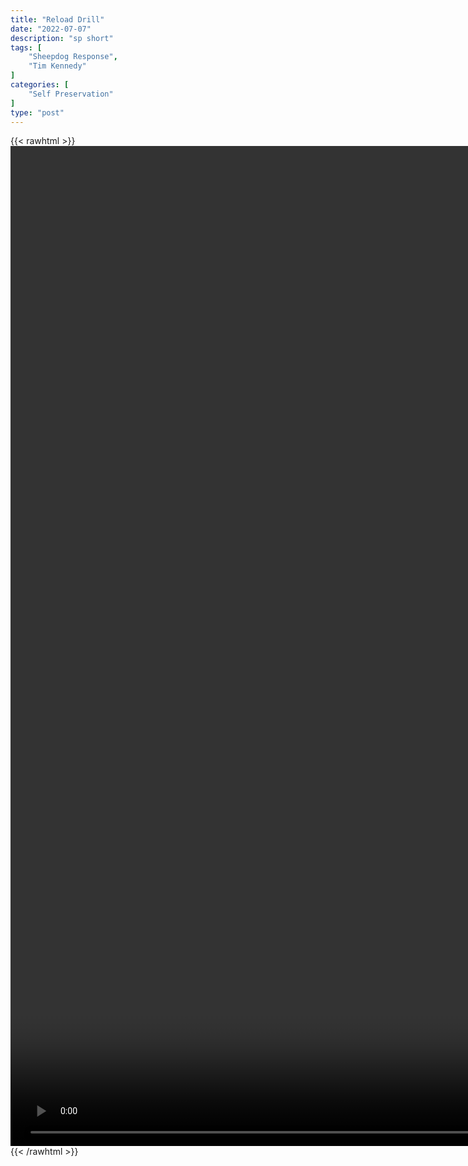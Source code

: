 ```yaml
---
title: "Reload Drill"
date: "2022-07-07"
description: "sp short"
tags: [
    "Sheepdog Response",
    "Tim Kennedy"
]
categories: [
    "Self Preservation"
]
type: "post"
---
```

{{< rawhtml >}}
    <video style="height:40vh;width:auto" overflow="hidden" controls>
        <source src="https://clips.dev00ps.com/self-preservation/Tim_Kennedy_Teaches_Combat_Reload_Drill_%7C_Sheepdog_Response.mp4" type="video/mp4"> 
    </video>
{{< /rawhtml >}}

